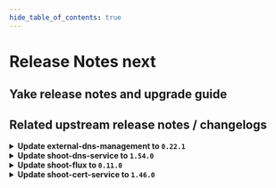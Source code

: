 ```yaml
---
hide_table_of_contents: true
---
```


# Release Notes next

## Yake release notes and upgrade guide

## Related upstream release notes / changelogs


<details>
<summary><b>Update external-dns-management to <code>0.22.1</code></b></summary>

# [gardener/external-dns-management]

## 📰 Noteworthy

- `[OPERATOR]` `gosec` was introduced for Static Application Security Testing (SAST). by @MartinWeindel [#394]
## 🏃 Others

- `[OPERATOR]` Bumps golang from 1.23.2 to 1.23.3. by @dependabot[bot] [#398]

## Helm Charts
- dns-controller-manager: `europe-docker.pkg.dev/gardener-project/releases/charts/dns-controller-manager:v0.22.1`
## Docker Images
- dns-controller-manager: `europe-docker.pkg.dev/gardener-project/releases/dns-controller-manager:v0.22.1`


</details>

<details>
<summary><b>Update shoot-dns-service to <code>1.54.0</code></b></summary>

# [gardener/gardener-extension-shoot-dns-service]

## 🏃 Others

- `[OPERATOR]` Bumps github.com/gardener/gardener from 1.107.0 to 1.108.0. by @dependabot[bot] [#399]
- `[OPERATOR]` Reduce default values for resource utilisation of shoot-dns-service controller in the control plane. by @MartinWeindel [#392]
- `[OPERATOR]` `gosec` was introduced for Static Application Security Testing (SAST). by @MartinWeindel [#387]
- `[OPERATOR]` Bumps github.com/gardener/gardener from 1.105.0 to 1.106.0. by @dependabot[bot] [#390]
- `[OPERATOR]` Bumps github.com/gardener/gardener from 1.106.0 to 1.107.0. by @dependabot[bot] [#394]
# [gardener/external-dns-management]

## 📰 Noteworthy

- `[OPERATOR]` `gosec` was introduced for Static Application Security Testing (SAST). by @MartinWeindel [gardener/external-dns-management#394]
## 🏃 Others

- `[OPERATOR]` Bumps golang from 1.23.2 to 1.23.3. by @dependabot[bot] [gardener/external-dns-management#398]

## Helm Charts
- admission-shoot-dns-service-application: `europe-docker.pkg.dev/gardener-project/releases/charts/gardener/extensions/admission-shoot-dns-service-application:v1.54.0`
- admission-shoot-dns-service-runtime: `europe-docker.pkg.dev/gardener-project/releases/charts/gardener/extensions/admission-shoot-dns-service-runtime:v1.54.0`
- shoot-dns-service: `europe-docker.pkg.dev/gardener-project/releases/charts/gardener/extensions/shoot-dns-service:v1.54.0`
## Docker Images
- gardener-extension-admission-shoot-dns-service: `europe-docker.pkg.dev/gardener-project/releases/gardener/extensions/admission-shoot-dns-service:v1.54.0`
- gardener-extension-shoot-dns-service: `europe-docker.pkg.dev/gardener-project/releases/gardener/extensions/shoot-dns-service:v1.54.0`


</details>

<details>
<summary><b>Update shoot-flux to <code>0.11.0</code></b></summary>

## What's Changed
* Bump gardener to `v1.105.3` by @Duciwuci in https://github.com/stackitcloud/gardener-extension-shoot-flux/pull/119


**Full Changelog**: https://github.com/stackitcloud/gardener-extension-shoot-flux/compare/v0.10.0...v0.11.0

</details>

<details>
<summary><b>Update shoot-cert-service to <code>1.46.0</code></b></summary>

# [gardener/gardener-extension-shoot-cert-service]

## 🏃 Others

- `[OPERATOR]` Reduce default values for resource utilisation of cert-management controller in the control plane. by @MartinWeindel [#308]
- `[OPERATOR]` Bumps github.com/gardener/gardener from 1.106.0 to 1.107.0. by @dependabot[bot] [#310]
- `[OPERATOR]` Bumps golang from 1.23.2 to 1.23.3. by @dependabot[bot] [#311]
- `[OPERATOR]` Bumps github.com/gardener/gardener from 1.105.0 to 1.106.0. by @dependabot[bot] [#306]
- `[OPERATOR]` Bumps github.com/gardener/gardener from 1.107.0 to 1.108.0. by @dependabot[bot] [#315]

## Helm Charts
- shoot-cert-service: `europe-docker.pkg.dev/gardener-project/releases/charts/gardener/extensions/shoot-cert-service:v1.46.0`
## Docker Images
- gardener-extension-shoot-cert-service: `europe-docker.pkg.dev/gardener-project/releases/gardener/extensions/shoot-cert-service:v1.46.0`


</details>

